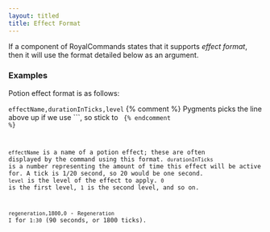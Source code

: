```yaml
---
layout: titled
title: Effect Format
---
```


If a component of RoyalCommands states that it supports *effect format*, then it will use the format detailed below as
an argument.

### Examples

Potion effect format is as follows:

<code>effectName,durationInTicks,level</code>
{% comment %} Pygments picks the line above up if we use ```, so stick to <code> {% endcomment %}

```effectName``` is a name of a potion effect; these are often displayed by the command using this format.
```durationInTicks``` is a number representing the amount of time this effect will be active for. A tick is 1/20
second, so 20 would be one second.
```level``` is the level of the effect to apply. ```0``` is the first level, ```1``` is the second level, and so on.

```regeneration,1800,0``` - ```Regeneration``` ```I``` for ```1:30``` (90 seconds, or 1800 ticks).
